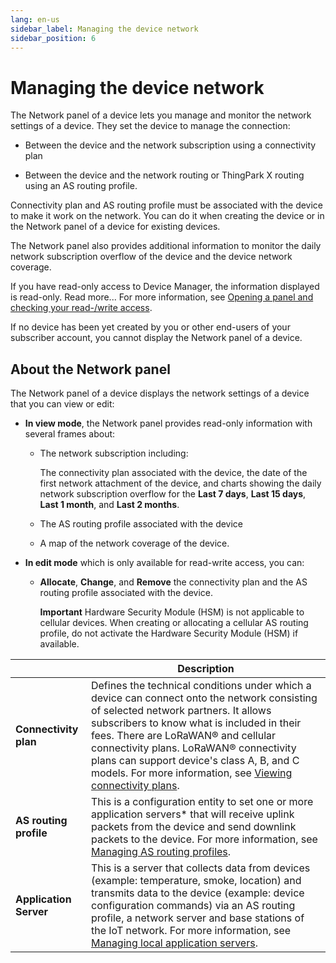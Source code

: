 ```yaml
---
lang: en-us
sidebar_label: Managing the device network
sidebar_position: 6
---
```


# Managing the device network

The Network panel of a device lets you manage and monitor the network
settings of a device. They set the device to manage the connection:

- Between the device and the network subscription using a connectivity
  plan

- Between the device and the network routing or ThingPark X routing
  using an AS routing profile.

Connectivity plan and AS routing profile must be associated with the
device to make it work on the network. You can do it when creating the
device or in the Network panel of a device for existing devices.

The Network panel also provides additional information to monitor the
daily network subscription overflow of the device and the device network
coverage.

If you have read-only access to Device Manager, the information
displayed is read-only. Read more\... For more information, see [Opening
a panel and checking your read-/write
access](../use-interface.md#opening-a-panel-and-checking-your-read-write-access).

If no device has been yet created by you or other end-users of your
subscriber account, you cannot display the Network panel of a device.

## About the Network panel

The Network panel of a device displays the network settings of a device
that you can view or edit:

- **In view mode**, the Network panel provides read-only information
  with several frames about:

  - The network subscription including:

    The connectivity plan associated with the device, the date of the
    first network attachment of the device, and charts showing the daily
    network subscription overflow for the **Last 7 days**, **Last 15
    days**, **Last 1 month**, and **Last 2 months**.

  - The AS routing profile associated with the device

  - A map of the network coverage of the device.

- **In edit mode** which is only available for read-write access, you
  can:

  - **Allocate**, **Change**, and **Remove** the connectivity plan and
    the AS routing profile associated with the device.

    **Important** Hardware Security Module (HSM) is not applicable to
    cellular devices. When creating or allocating a cellular AS routing
    profile, do not activate the Hardware Security Module (HSM) if
    available.

|                          | Description                                                                                                                                                                                                                                                                                                                                                                                                     |
|--------------------------|-----------------------------------------------------------------------------------------------------------------------------------------------------------------------------------------------------------------------------------------------------------------------------------------------------------------------------------------------------------------------------------------------------------------|
| **Connectivity plan**    | Defines the technical conditions under which a device can connect onto the network consisting of selected network partners. It allows subscribers to know what is included in their fees. There are LoRaWAN® and cellular connectivity plans. LoRaWAN® connectivity plans can support device's class A, B, and C models. For more information, see [Viewing connectivity plans](../../Other/B-Feature-Topics/DeviceManager_C/view-connectivity-plans.md). |
| **AS routing profile**   | This is a configuration entity to set one or more application servers\* that will receive uplink packets from the device and send downlink packets to the device. For more information, see [Managing AS routing profiles](../Manage%20as%20routing%20profiles/index.md).                                                                                                                                             |
| **Application Server** | This is a server that collects data from devices (example: temperature, smoke, location) and transmits data to the device (example: device configuration commands) via an AS routing profile, a network server and base stations of the IoT network. For more information, see [Managing local application servers](../manage-local-application-servers/index.md).                                              |

